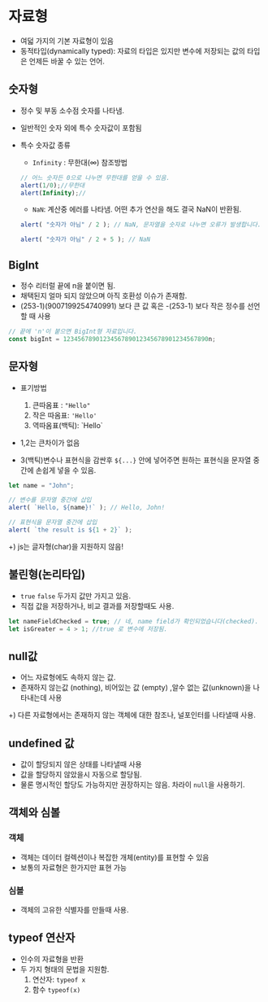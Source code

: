 # 자료형
- 여덟 가지의 기본 자료형이 있음
- 동적타입(dynamically typed):  자료의 타입은 있지만 변수에 저장되는 값의 타입은 언제든 바꿀 수 있는 언어.

## 숫자형
- 정수 및 부동 소수점 숫자를 나타냄.
- 일반적인 숫자 외에 특수 숫자값이 포함됨
- 특수 숫자값 종류
    - `Infinity` : 무한대(∞)
    참조방법
    ```js
    // 어느 숫자든 0으로 나누면 무한대를 얻을 수 있음.
    alert(1/0);//무한대
    alert(Infinity);//
    ```

    - `NaN`: 계산중 에러를 나타냄.
    어떤 추가 연산을 해도 결국 NaN이 반환됨.
    ```js
    alert( "숫자가 아님" / 2 ); // NaN, 문자열을 숫자로 나누면 오류가 발생합니다.

    alert( "숫자가 아님" / 2 + 5 ); // NaN
    ```
## BigInt
- 정수 리터럴 끝에 n을 붙이면 됨.
- 채택된지 얼마 되지 않았으며 아직 호환성 이슈가 존재함.
-  (253-1)(9007199254740991) 보다 큰 값 혹은 -(253-1) 보다 작은 정수를 선언할 때 사용
```js
// 끝에 'n'이 붙으면 BigInt형 자료입니다.
const bigInt = 1234567890123456789012345678901234567890n;
```

## 문자형
- 표기방법
    1. 큰따옴표 : `"Hello"`
    2. 작은 따옴표: `'Hello'`
    3. 역따옴표(백틱): \`Hello\`

- 1,2는 큰차이가 없음
- 3(백틱)변수나 표현식을 감싼후 `${...}` 안에 넣어주면 원하는 표현식을 문자열 중간에 손쉽게 넣을 수 있음.

```js
let name = "John";

// 변수를 문자열 중간에 삽입
alert( `Hello, ${name}!` ); // Hello, John!

// 표현식을 문자열 중간에 삽입
alert( `the result is ${1 + 2}` ); 
```
+) js는 글자형(char)을 지원하지 않음!

## 불린형(논리타입)
- `true` `false` 두가지 값만 가지고 있음.
- 직접 값을 저장하거나, 비교 결과를 저장할때도 사용.

```js
let nameFieldChecked = true; // 네, name field가 확인되었습니다(checked).
let isGreater = 4 > 1; //true 로 변수에 저장됨.
```

## null값
- 어느 자료형에도 속하지 않는 값.
- 존재하지 않는값 (nothing), 비어있는 값 (empty) ,알수 없는 값(unknown)을 나타내는데 사용

+) 다른 자료형에서는 존재하지 않는 객체에 대한 참조나, 널포인터를 나타낼때 사용.

## undefined 값
- 값이 할당되지 않은 상태를 나타낼때 사용
- 값을 할당하지 않았을시 자동으로 할당됨.
- 물론 명시적인 할당도 가능하지만 권장하지는 않음. 차라이 `null`을 사용하기.

## 객체와 심볼
### 객체
- 객체는 데이터 컬렉션이나 복잡한 개체(entity)를 표현할 수 있음
- 보통의 자료형은 한가지만 표현 가능

### 심볼
- 객체의 고유한 식별자를 만들때 사용.

## typeof 연산자
- 인수의 자료형을 반환
- 두 가지 형태의 문법을 지원함.
    1. 연산자: `typeof x`
    2. 함수 `typeof(x)`
    
